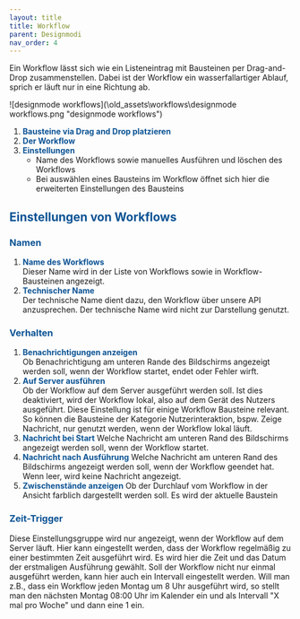 ```yaml
---
layout: title
title: Workflow
parent: Designmodi
nav_order: 4
---
```


Ein Workflow lässt sich wie ein Listeneintrag mit Bausteinen per Drag-and-Drop zusammenstellen. Dabei ist der Workflow ein wasserfallartiger Ablauf, sprich er läuft nur in eine Richtung ab.

![designmode workflows](\old_assets\workflows\designmode workflows.png "designmode workflows")

1. <span style="color:#0b5394">**Bausteine via Drag and Drop platzieren**</span>
2. <span style="color:#0b5394">**Der Workflow**</span>
3. <span style="color:#0b5394">**Einstellungen**</span>
    - Name des Workflows sowie manuelles Ausführen und löschen des Workflows
    - Bei auswählen eines Bausteins im Workflow öffnet sich hier die erweiterten Einstellungen des Bausteins

## <span style="color:#0b5394">Einstellungen von Workflows</span>

### <span style="color:#0b5394">Namen</span>

1. <span style="color:#0b5394">**Name des Workflows**</span>  
   Dieser Name wird in der Liste von Workflows sowie in Workflow-Bausteinen angezeigt.
1. <span style="color:#0b5394">**Technischer Name**</span>  
   Der technische Name dient dazu, den Workflow über unsere API anzusprechen. Der technische Name wird nicht zur Darstellung genutzt.

### <span style="color:#0b5394">Verhalten</span>

1. <span style="color:#0b5394">**Benachrichtigungen anzeigen**</span>  
   Ob Benachrichtigung am unteren Rande des Bildschirms angezeigt werden soll, wenn der Workflow startet, endet oder Fehler wirft.
2. <span style="color:#0b5394">**Auf Server ausführen**</span>  
   Ob der Workflow auf dem Server ausgeführt werden soll. Ist dies deaktiviert, wird der Workflow lokal, also auf dem Gerät des Nutzers ausgeführt.
   Diese Einstellung ist für einige Workflow Bausteine relevant. So können die Bausteine der Kategorie Nutzerinteraktion, bspw. Zeige Nachricht, nur genutzt werden, wenn der Workflow lokal läuft.
3. <span style="color:#0b5394">**Nachricht bei Start**</span>
   Welche Nachricht am unteren Rand des Bildschirms angezeigt werden soll, wenn der Workflow startet.
4. <span style="color:#0b5394">**Nachricht nach Ausführung**</span>
   Welche Nachricht am unteren Rand des Bildschirms angezeigt werden soll, wenn der Workflow geendet hat. Wenn leer, wird keine Nachricht angezeigt.
5. <span style="color:#0b5394">**Zwischenstände anzeigen**</span>
   Ob der Durchlauf vom Workflow in der Ansicht farblich dargestellt werden soll. Es wird der aktuelle Baustein

### <span style="color:#0b5394">Zeit-Trigger</span>

Diese Einstellungsgruppe wird nur angezeigt, wenn der Workflow auf dem Server läuft.
Hier kann eingestellt werden, dass der Workflow regelmäßig zu einer bestimmten Zeit ausgeführt wird.
Es wird hier die Zeit und das Datum der erstmaligen Ausführung gewählt. Soll der Workflow nicht nur einmal ausgeführt werden, kann hier auch ein Intervall eingestellt werden. Will man z.B., dass ein Workflow jeden Montag um 8 Uhr ausgeführt wird, so stellt man den nächsten Montag 08:00 Uhr im Kalender ein
und als Intervall "X mal pro Woche" und dann eine 1 ein.

